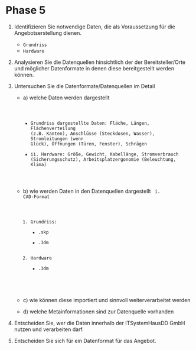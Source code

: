 # Phase 5

1. Identifizieren Sie notwendige Daten, die als Voraussetzung für die Angebotserstellung dienen.
    - <code>Grundriss</code>
    - <code>Hardware</code>

2. Analysieren Sie die Datenquellen hinsichtlich der der Bereitsteller/Orte und möglicher Datenformate in denen diese bereitgestellt werden können.


3. Untersuchen Sie die Datenformate/Datenquellen im Detail
    - a) welche Daten werden dargestellt
        <code>
        - Grundriss dargestellte Daten: Fläche, Längen, Flächenverteilung (z.B. Kanten), Anschlüsse (Steckdosen, Wasser), Stromleitungen (wenn Glück), Öffnungen (Türen, Fenster), Schrägen
        - ii.	Hardware: Größe, Gewicht, Kabellänge, Stromverbrauch (Sicherungsschutz), Arbeitsplatzergonomie (Beleuchtung, Klima)
        </code>

    - b) wie werden Daten in den Datenquellen dargestellt
        <code>
        i.	CAD-Format
        1.	Grundriss:
            - .skp
            - .3dm
        2.	Hardware
            - .3dm

        </code>
    - c) wie können diese importiert und sinnvoll weiterverarbeitet werden
    - d) welche Metainformationen sind zur Datenquelle vorhanden


4. Entscheiden Sie, wer die Daten innerhalb der ITSystemHausDD GmbH nutzen und verarbeiten darf.

5. Entscheiden Sie sich für ein Datenformat für das Angebot.
